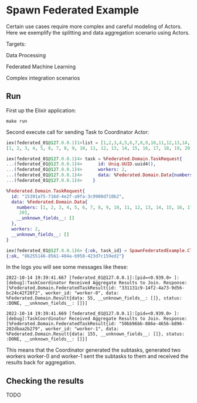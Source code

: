 # Spawn Federated Example

Certain use cases require more complex and careful modeling of Actors.
Here we exemplify the splitting and data aggregation scenario using Actors.

Targets:

Data Processing

Federated Machine Learning

Complex integration scenarios

## Run

First up the Elixir application:

```shell
make run
```

Second execute call for sending Task to Coordinator Actor:

```elixir
iex(federated_01@127.0.0.1)1>list = [1,2,3,4,5,6,7,8,9,10,11,12,13,14,15,16,17,18,19,20]
[1, 2, 3, 4, 5, 6, 7, 8, 9, 10, 11, 12, 13, 14, 15, 16, 17, 18, 19, 20]
```

```elixir
iex(federated_01@127.0.0.1)4> task = %Federated.Domain.TaskRequest{
...(federated_01@127.0.0.1)4>      id: Uniq.UUID.uuid4(),
...(federated_01@127.0.0.1)4>      workers: 2,
...(federated_01@127.0.0.1)4>      data: %Federated.Domain.Data{numbers: list}
...(federated_01@127.0.0.1)4>    }

%Federated.Domain.TaskRequest{
  id: "15391a75-716d-4e2f-a9fa-3c9900d710b2",
  data: %Federated.Domain.Data{
    numbers: [1, 2, 3, 4, 5, 6, 7, 8, 9, 10, 11, 12, 13, 14, 15, 16, 17, 18, 19,
     20],
    __unknown_fields__: []
  },
  workers: 2,
  __unknown_fields__: []
}
```

```elixir
iex(federated_01@127.0.0.1)6> {:ok, task_id} = SpawnFederatedExample.Client.push(task)
{:ok, "86255146-8561-404a-b958-423d7c159ed2"}
```

In the logs you will see some messages like these:

```
2022-10-14 19:39:41.667 [federated_01@127.0.0.1]:[pid=<0.939.0> ]:[debug]:TaskCoordinator Received Aggregate Results to Join. Response: [%Federated.Domain.FederatedTaskResult{id: "331131c9-14f2-4a73-9d56-bc24c42f28f2", worker_id: "worker-0", data: %Federated.Domain.Result{data: 55, __unknown_fields__: []}, status: :DONE, __unknown_fields__: []}]

2022-10-14 19:39:41.669 [federated_01@127.0.0.1]:[pid=<0.939.0> ]:[debug]:TaskCoordinator Received Aggregate Results to Join. Response: [%Federated.Domain.FederatedTaskResult{id: "50bb96bb-886e-4656-b896-202dbaa2b279", worker_id: "worker-1", data: %Federated.Domain.Result{data: 155, __unknown_fields__: []}, status: :DONE, __unknown_fields__: []}]
```

This means that the Coordinator generated the subtasks, generated two workers worker-0 and worker-1 sent the subtasks to them and received the results back for aggregation.


## Checking the results

TODO